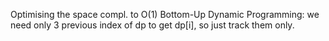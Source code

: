 Optimising the space compl. to O(1) Bottom-Up Dynamic Programming:
we need only 3 previous index of dp to get dp[i], so just track them only.